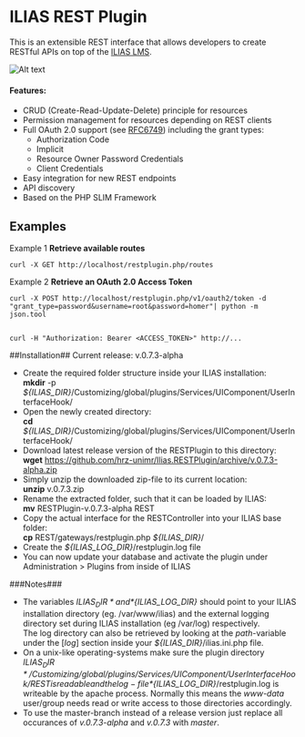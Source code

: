 ILIAS REST Plugin
=====================
This is an extensible REST interface that allows developers to create RESTful APIs on top of the [ILIAS LMS](http://www.ilias.de).

![Alt text](https://cloud.githubusercontent.com/assets/7113474/4717608/c75ea6c4-5916-11e4-9337-a4cdc869224a.PNG "ILIAS REST Plugin")

#### Features:
* CRUD (Create-Read-Update-Delete) principle for resources
* Permission management for resources depending on REST clients
* Full OAuth 2.0 support (see [RFC6749](http://tools.ietf.org/html/rfc6749)) including the grant types:
    * Authorization Code
    * Implicit
    * Resource Owner Password Credentials
    * Client Credentials
* Easy integration for new REST endpoints
* API discovery
* Based on the PHP SLIM Framework

Examples
---------
Example 1
**Retrieve available routes**

    curl -X GET http://localhost/restplugin.php/routes

Example 2
**Retrieve an OAuth 2.0 Access Token**

    curl -X POST http://localhost/restplugin.php/v1/oauth2/token -d "grant_type=password&username=root&password=homer"| python -m json.tool


    curl -H "Authorization: Bearer <ACCESS_TOKEN>" http://...

##Installation##
Current release: v.0.7.3-alpha

* Create the required folder structure inside your ILIAS installation:  
  **mkdir** -p *${ILIAS_DIR}*/Customizing/global/plugins/Services/UIComponent/UserInterfaceHook/
* Open the newly created directory:  
  **cd** *${ILIAS_DIR}*/Customizing/global/plugins/Services/UIComponent/UserInterfaceHook/
* Download latest release version of the RESTPlugin to this directory:  
  **wget** https://github.com/hrz-unimr/Ilias.RESTPlugin/archive/v.0.7.3-alpha.zip
* Simply unzip the downloaded zip-file to its current location:  
  **unzip** v.0.7.3.zip
* Rename the extracted folder, such that it can be loaded by ILIAS:  
  **mv** RESTPlugin-v.0.7.3-alpha REST
* Copy the actual interface for the RESTController into your ILIAS base folder:  
  **cp** REST/gateways/restplugin.php *${ILIAS_DIR}*/
* Create the *${ILIAS_LOG_DIR}*/restplugin.log file
* You can now update your database and activate the plugin under Administration > Plugins from inside of ILIAS
  
###Notes###
* The variables *${ILIAS_DIR}* and *${ILIAS_LOG_DIR}* should point to your ILIAS installation
  directory (eg. /var/www/ilias) and the external logging directory set during ILIAS installation
  (eg /var/log) respectively.  
  The log directory can also be retrieved by looking at the *path*-variable under the [*log*] section 
  inside your *${ILIAS_DIR}*/ilias.ini.php file.
* On a unix-like operating-systems make sure the plugin directory
  *${ILIAS_DIR}*/Customizing/global/plugins/Services/UIComponent/UserInterfaceHook/REST
  is readable and the log-file *${ILIAS_LOG_DIR}*/restplugin.log
  is writeable by the apache process. Normally this means the *www-data* user/group needs read or 
  write access to those directories accordingly.
* To use the master-branch instead of a release version just replace all occurances of *v.0.7.3-alpha* and *v.0.7.3* with *master*.
